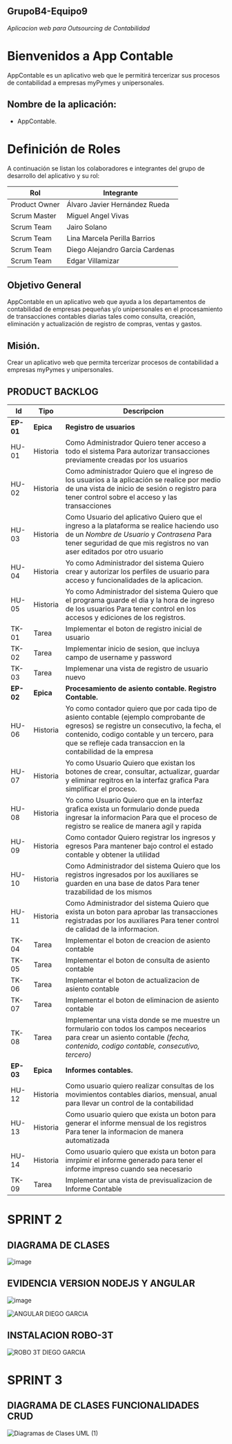 ## GrupoB4-Equipo9
*Aplicacion web para Outsourcing de Contabilidad*

# Bienvenidos a App Contable

AppContable es un aplicativo web que le permitirá tercerizar sus procesos de contabilidad a empresas myPymes y unipersonales.

## Nombre de la aplicación:

- AppContable.

# Definición de Roles

A continuación se listan los colaboradores e integrantes del grupo de desarrollo del aplicativo y su rol:

|Rol| Integrante |
|--|--|
| Product Owner | Álvaro Javier Hernández Rueda |
| Scrum Master | Miguel Angel Vivas |
| Scrum Team | Jairo Solano |
| Scrum Team | Lina Marcela Perilla Barrios |
| Scrum Team | Diego Alejandro Garcia Cardenas |
| Scrum Team | Edgar Villamizar |

## Objetivo General

AppContable en un aplicativo web que ayuda a los departamentos de contabilidad de empresas pequeñas y/o unipersonales en el procesamiento de transacciones contables diarias tales como consulta, creación, eliminación y actualización de registro de compras, ventas y gastos.

## Misión.

Crear un aplicativo web que permita tercerizar procesos de contabilidad a empresas myPymes y unipersonales.

## PRODUCT BACKLOG

| Id | Tipo | Descripcion | 
|--|--|--|
| **EP-01** | **Epica** | **Registro de usuarios** |
| HU-01 | Historia  | Como Administrador Quiero tener acceso a todo el sistema Para autorizar transacciones previamente creadas por los usuarios |
| HU-02 | Historia | Como administrador Quiero que el ingreso de los usuarios a la aplicación se realice por medio de una vista de inicio de sesión o registro para tener control sobre el acceso y las transacciones |
| HU-03 | Historia | Como Usuario del aplicativo Quiero que el ingreso a la plataforma se realice haciendo uso de un *Nombre de Usuario* y *Contrasena* Para tener seguridad de que mis registros no van aser editados por otro usuario |
| HU-04 | Historia | Yo como Administrador del sistema Quiero crear y autorizar los perfiles de usuario para acceso y funcionalidades de la aplicacion. |
| HU-05 | Historia | Yo como Administrador del sistema Quiero que el programa guarde el dia y la hora de ingreso de los usuarios Para tener control en los accesos y ediciones de los registros. |
| TK-01 | Tarea | Implementar el boton de registro inicial de usuario |
| TK-02 | Tarea | Implementar inicio de sesion, que incluya campo de username y password |
| TK-03 | Tarea | Implemenar una vista de registro de usuario nuevo |
| **EP-02** | **Epica** | **Procesamiento de asiento contable. Registro Contable.** |
| HU-06 | Historia | Yo como contador quiero que por cada tipo de asiento contable (ejemplo comprobante de egresos) se registre un consecutivo, la fecha, el contenido, codigo contable y un tercero, para que se refleje cada transaccion en la contabilidad de la empresa |
| HU-07 | Historia | Yo como Usuario Quiero que existan los botones de crear, consultar, actualizar, guardar y eliminar regitros en la interfaz grafica Para simplificar el proceso. |
| HU-08 | Historia | Yo como Usuario Quiero que en la interfaz grafica exista un formulario donde pueda ingresar la informacion Para que el proceso de registro se realice de manera agil y rapida |
| HU-09 | Historia | Como contador Quiero registrar los ingresos y egresos Para mantener bajo control el estado contable y obtener la utilidad |
| HU-10 | Historia | Como Administrador del sistema Quiero que los registros ingresados por los auxiliares se guarden en una base de datos Para tener trazabilidad de los mismos |
| HU-11 | Historia | Como Administrador del sistema Quiero que exista un boton para aprobar las transacciones registradas por los auxiliares Para tener control de calidad de la informacion. |
| TK-04 | Tarea | Implementar el boton de creacion de asiento contable |
| TK-05 | Tarea | Implementar el boton de consulta de asiento contable |
| TK-06 | Tarea | Implementar el boton de actualizacion de asiento contable |
| TK-07 | Tarea | Implementar el boton de eliminacion de asiento contable |
| TK-08 | Tarea | Implementar una vista donde se me muestre un formulario con todos los campos necearios para crear un asiento contable *(fecha, contenido, codigo contable, consecutivo, tercero)* |
| **EP-03** | **Epica** | **Informes contables.** |
| HU-12 | Historia | Como usuario quiero realizar consultas de los movimientos contables diarios, mensual, anual para llevar un control de la contabilidad |
| HU-13 | Historia | Como usuario quiero que exista un boton para generar el informe mensual de los registros Para tener la informacion de manera automatizada |
| HU-14 | Historia | Como usuario quiero que exista un boton para imrpimir el informe generado para tener el informe impreso cuando sea necesario |
| TK-09 | Tarea | Implementar una vista de previsualizacion de Informe Contable |

# SPRINT 2

## DIAGRAMA DE CLASES 

![image](https://user-images.githubusercontent.com/90942232/140674642-bf14cb6e-3acc-4a6b-8671-baa75a9cfcbb.png)

## EVIDENCIA VERSION NODEJS Y ANGULAR
![image](https://user-images.githubusercontent.com/68785130/140678653-f0e7d997-4017-4d1a-89a0-8b03d2d9bb8a.png)



![ANGULAR DIEGO GARCIA](https://user-images.githubusercontent.com/90811644/140679537-a621a5f8-06ba-4d4d-843d-eb66dbc0940d.png)


## INSTALACION ROBO-3T

![ROBO 3T DIEGO GARCIA](https://user-images.githubusercontent.com/90811644/140679490-26ddfa0d-608c-447f-887f-c353655436ab.png)


# SPRINT 3
## DIAGRAMA DE CLASES FUNCIONALIDADES CRUD
![Diagramas de Clases UML (1)](https://user-images.githubusercontent.com/90811644/144167928-ebda891f-1377-4409-8275-1cc13eb60c4d.png)
